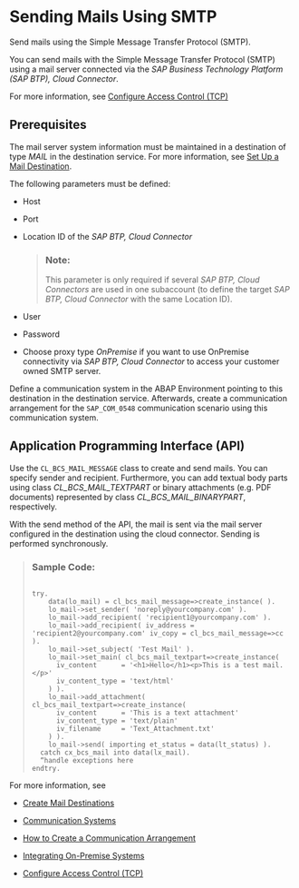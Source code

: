 <!-- copya3d3f38de12b430bb670e418e7e66bad -->

# Sending Mails Using SMTP

Send mails using the Simple Message Transfer Protocol \(SMTP\).

You can send mails with the Simple Message Transfer Protocol \(SMTP\) using a mail server connected via the *SAP Business Technology Platform \(SAP BTP\), Cloud Connector*.

For more information, see [Configure Access Control \(TCP\)](https://help.sap.com/viewer/cca91383641e40ffbe03bdc78f00f681/Cloud/en-US/befd4374d33a4833be117d7149b6a103.html)



<a name="copya3d3f38de12b430bb670e418e7e66bad__section_cty_fjg_slb"/>

## Prerequisites

The mail server system information must be maintained in a destination of type *MAIL* in the destination service. For more information, see [Set Up a Mail Destination](set-up-a-mail-destination-6a45f42.md).

The following parameters must be defined:

-   Host

-   Port

-   Location ID of the *SAP BTP, Cloud Connector*

    > ### Note:  
    > This parameter is only required if several *SAP BTP, Cloud Connectors* are used in one subaccount \(to define the target *SAP BTP, Cloud Connector* with the same Location ID\).

-   User

-   Password

-   Choose proxy type *OnPremise* if you want to use OnPremise connectivity via *SAP BTP, Cloud Connector* to access your customer owned SMTP server.


Define a communication system in the ABAP Environment pointing to this destination in the destination service. Afterwards, create a communication arrangement for the `SAP_COM_0548` communication scenario using this communication system.



<a name="copya3d3f38de12b430bb670e418e7e66bad__section_u1r_zjg_slb"/>

## Application Programming Interface \(API\)

Use the `CL_BCS_MAIL_MESSAGE` class to create and send mails. You can specify sender and recipient. Furthermore, you can add textual body parts using class *CL\_BCS\_MAIL\_TEXTPART* or binary attachments \(e.g. PDF documents\) represented by class *CL\_BCS\_MAIL\_BINARYPART*, respectively.

With the send method of the API, the mail is sent via the mail server configured in the destination using the cloud connector. Sending is performed synchronously.

> ### Sample Code:  
> ```
> 
> try.
>     data(lo_mail) = cl_bcs_mail_message=>create_instance( ).
>     lo_mail->set_sender( 'noreply@yourcompany.com' ).
>     lo_mail->add_recipient( 'recipient1@yourcompany.com' ).
>     lo_mail->add_recipient( iv_address = 'recipient2@yourcompany.com' iv_copy = cl_bcs_mail_message=>cc ).
>     lo_mail->set_subject( 'Test Mail' ).
>     lo_mail->set_main( cl_bcs_mail_textpart=>create_instance(
>       iv_content      = '<h1>Hello</h1><p>This is a test mail.</p>'
>       iv_content_type = 'text/html'
>     ) ).
>     lo_mail->add_attachment( cl_bcs_mail_textpart=>create_instance(
>       iv_content      = 'This is a text attachment'
>       iv_content_type = 'text/plain'
>       iv_filename     = 'Text_Attachment.txt'
>     ) ).
>     lo_mail->send( importing et_status = data(lt_status) ).
>   catch cx_bcs_mail into data(lx_mail). 
> 	“handle exceptions here
> endtry.
> 
> ```



For more information, see

-   [Create Mail Destinations](https://help.sap.com/viewer/cca91383641e40ffbe03bdc78f00f681/Cloud/en-US/6442cb4f8b0f41178abce14c35f5def4.html)

-   [Communication Systems](../50-administration-and-ops/communication-systems-15663c1.md)

-   [How to Create a Communication Arrangement](../50-administration-and-ops/how-to-create-a-communication-arrangement-a0771f6.md)

-   [Integrating On-Premise Systems](integrating-on-premise-systems-c95327f.md)

-   [Configure Access Control \(TCP\)](https://help.sap.com/viewer/cca91383641e40ffbe03bdc78f00f681/Cloud/en-US/befd4374d33a4833be117d7149b6a103.html)


